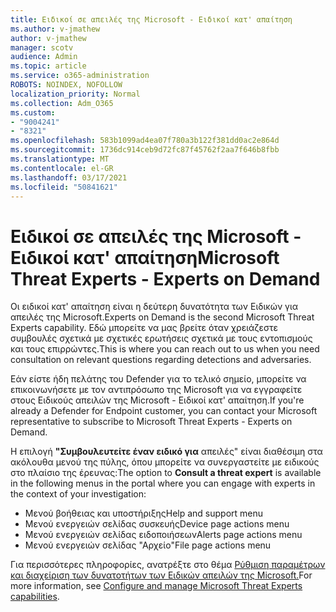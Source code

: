 ```yaml
---
title: Ειδικοί σε απειλές της Microsoft - Ειδικοί κατ' απαίτηση
ms.author: v-jmathew
author: v-jmathew
manager: scotv
audience: Admin
ms.topic: article
ms.service: o365-administration
ROBOTS: NOINDEX, NOFOLLOW
localization_priority: Normal
ms.collection: Adm_O365
ms.custom:
- "9004241"
- "8321"
ms.openlocfilehash: 583b1099ad4ea07f780a3b122f381dd0ac2e864d
ms.sourcegitcommit: 1736dc914ceb9d72fc87f45762f2aa7f646b8fbb
ms.translationtype: MT
ms.contentlocale: el-GR
ms.lasthandoff: 03/17/2021
ms.locfileid: "50841621"
---
```

# <a name="microsoft-threat-experts---experts-on-demand"></a><span data-ttu-id="717c8-102">Ειδικοί σε απειλές της Microsoft - Ειδικοί κατ' απαίτηση</span><span class="sxs-lookup"><span data-stu-id="717c8-102">Microsoft Threat Experts - Experts on Demand</span></span>

<span data-ttu-id="717c8-103">Οι ειδικοί κατ' απαίτηση είναι η δεύτερη δυνατότητα των Ειδικών για απειλές της Microsoft.</span><span class="sxs-lookup"><span data-stu-id="717c8-103">Experts on Demand is the second Microsoft Threat Experts capability.</span></span> <span data-ttu-id="717c8-104">Εδώ μπορείτε να μας βρείτε όταν χρειάζεστε συμβουλές σχετικά με σχετικές ερωτήσεις σχετικά με τους εντοπισμούς και τους επιρρώντες.</span><span class="sxs-lookup"><span data-stu-id="717c8-104">This is where you can reach out to us when you need consultation on relevant questions regarding detections and adversaries.</span></span>

<span data-ttu-id="717c8-105">Εάν είστε ήδη πελάτης του Defender για το τελικό σημείο, μπορείτε να επικοινωνήσετε με τον αντιπρόσωπο της Microsoft για να εγγραφείτε στους Ειδικούς απειλών της Microsoft - Ειδικοί κατ' απαίτηση.</span><span class="sxs-lookup"><span data-stu-id="717c8-105">If you're already a Defender for Endpoint customer, you can contact your Microsoft representative to subscribe to Microsoft Threat Experts - Experts on Demand.</span></span>

<span data-ttu-id="717c8-106">Η επιλογή **"Συμβουλευτείτε έναν ειδικό για** απειλές" είναι διαθέσιμη στα ακόλουθα μενού της πύλης, όπου μπορείτε να συνεργαστείτε με ειδικούς στο πλαίσιο της έρευνας:</span><span class="sxs-lookup"><span data-stu-id="717c8-106">The option to **Consult a threat expert** is available in the following menus in the portal where you can engage with experts in the context of your investigation:</span></span>

- <span data-ttu-id="717c8-107">Μενού βοήθειας και υποστήριξης</span><span class="sxs-lookup"><span data-stu-id="717c8-107">Help and support menu</span></span>
- <span data-ttu-id="717c8-108">Μενού ενεργειών σελίδας συσκευής</span><span class="sxs-lookup"><span data-stu-id="717c8-108">Device page actions menu</span></span>
- <span data-ttu-id="717c8-109">Μενού ενεργειών σελίδας ειδοποιήσεων</span><span class="sxs-lookup"><span data-stu-id="717c8-109">Alerts page actions menu</span></span>
- <span data-ttu-id="717c8-110">Μενού ενεργειών σελίδας "Αρχείο"</span><span class="sxs-lookup"><span data-stu-id="717c8-110">File page actions menu</span></span>

<span data-ttu-id="717c8-111">Για περισσότερες πληροφορίες, ανατρέξτε στο θέμα [Ρύθμιση παραμέτρων και διαχείριση των δυνατοτήτων των Ειδικών απειλών της Microsoft.](https://docs.microsoft.com/windows/security/threat-protection/microsoft-defender-atp/configure-microsoft-threat-experts)</span><span class="sxs-lookup"><span data-stu-id="717c8-111">For more information, see [Configure and manage Microsoft Threat Experts capabilities](https://docs.microsoft.com/windows/security/threat-protection/microsoft-defender-atp/configure-microsoft-threat-experts).</span></span>
